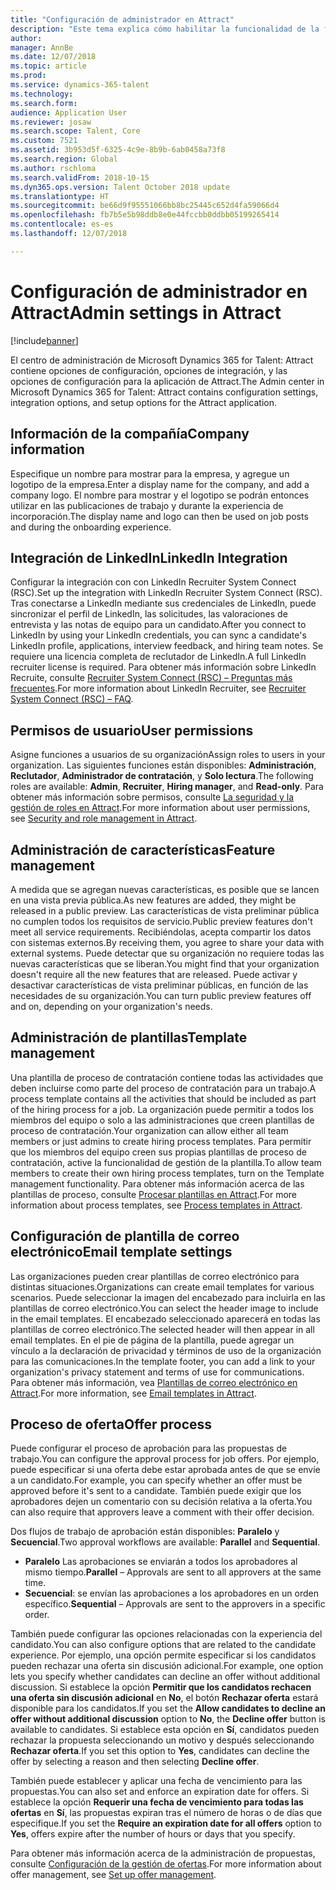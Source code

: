 ```yaml
---
title: "Configuración de administrador en Attract"
description: "Este tema explica cómo habilitar la funcionalidad de la función para las organizaciones y los usuarios de Attract."
author: 
manager: AnnBe
ms.date: 12/07/2018
ms.topic: article
ms.prod: 
ms.service: dynamics-365-talent
ms.technology: 
ms.search.form: 
audience: Application User
ms.reviewer: josaw
ms.search.scope: Talent, Core
ms.custom: 7521
ms.assetid: 3b953d5f-6325-4c9e-8b9b-6ab0458a73f8
ms.search.region: Global
ms.author: rschloma
ms.search.validFrom: 2018-10-15
ms.dyn365.ops.version: Talent October 2018 update
ms.translationtype: HT
ms.sourcegitcommit: be66d9f95551066bb8bc25445c652d4fa59066d4
ms.openlocfilehash: fb7b5e5b98ddb8e0e44fccbb0ddbb05199265414
ms.contentlocale: es-es
ms.lasthandoff: 12/07/2018

---
```


# <a name="admin-settings-in-attract"></a><span data-ttu-id="e4ce4-103">Configuración de administrador en Attract</span><span class="sxs-lookup"><span data-stu-id="e4ce4-103">Admin settings in Attract</span></span>
[!include[banner](../includes/banner.md)]

<span data-ttu-id="e4ce4-104">El centro de administración de Microsoft Dynamics 365 for Talent: Attract contiene opciones de configuración, opciones de integración, y las opciones de configuración para la aplicación de Attract.</span><span class="sxs-lookup"><span data-stu-id="e4ce4-104">The Admin center in Microsoft Dynamics 365 for Talent: Attract contains configuration settings, integration options, and setup options for the Attract application.</span></span>

## <a name="company-information"></a><span data-ttu-id="e4ce4-105">Información de la compañía</span><span class="sxs-lookup"><span data-stu-id="e4ce4-105">Company information</span></span>

<span data-ttu-id="e4ce4-106">Especifique un nombre para mostrar para la empresa, y agregue un logotipo de la empresa.</span><span class="sxs-lookup"><span data-stu-id="e4ce4-106">Enter a display name for the company, and add a company logo.</span></span> <span data-ttu-id="e4ce4-107">El nombre para mostrar y el logotipo se podrán entonces utilizar en las publicaciones de trabajo y durante la experiencia de incorporación.</span><span class="sxs-lookup"><span data-stu-id="e4ce4-107">The display name and logo can then be used on job posts and during the onboarding experience.</span></span>

## <a name="linkedin-integration"></a><span data-ttu-id="e4ce4-108">Integración de LinkedIn</span><span class="sxs-lookup"><span data-stu-id="e4ce4-108">LinkedIn Integration</span></span>

<span data-ttu-id="e4ce4-109">Configurar la integración con con LinkedIn Recruiter System Connect (RSC).</span><span class="sxs-lookup"><span data-stu-id="e4ce4-109">Set up the integration with LinkedIn Recruiter System Connect (RSC).</span></span> <span data-ttu-id="e4ce4-110">Tras conectarse a LinkedIn mediante sus credenciales de LinkedIn, puede sincronizar el perfil de LinkedIn, las solicitudes, las valoraciones de entrevista y las notas de equipo para un candidato.</span><span class="sxs-lookup"><span data-stu-id="e4ce4-110">After you connect to LinkedIn by using your LinkedIn credentials, you can sync a candidate's LinkedIn profile, applications, interview feedback, and hiring team notes.</span></span> <span data-ttu-id="e4ce4-111">Se requiere una licencia completa de reclutador de LinkedIn.</span><span class="sxs-lookup"><span data-stu-id="e4ce4-111">A full LinkedIn recruiter license is required.</span></span> <span data-ttu-id="e4ce4-112">Para obtener más información sobre LinkedIn Recruite, consulte [Recruiter System Connect (RSC) – Preguntas más frecuentes](https://www.linkedin.com/help/recruiter/answer/90483).</span><span class="sxs-lookup"><span data-stu-id="e4ce4-112">For more information about LinkedIn Recruiter, see [Recruiter System Connect (RSC) – FAQ](https://www.linkedin.com/help/recruiter/answer/90483).</span></span>

## <a name="user-permissions"></a><span data-ttu-id="e4ce4-113">Permisos de usuario</span><span class="sxs-lookup"><span data-stu-id="e4ce4-113">User permissions</span></span>

<span data-ttu-id="e4ce4-114">Asigne funciones a usuarios de su organización</span><span class="sxs-lookup"><span data-stu-id="e4ce4-114">Assign roles to users in your organization.</span></span> <span data-ttu-id="e4ce4-115">Las siguientes funciones están disponibles: **Administración**, **Reclutador**, **Administrador de contratación**, y **Solo lectura**.</span><span class="sxs-lookup"><span data-stu-id="e4ce4-115">The following roles are available: **Admin**, **Recruiter**, **Hiring manager**, and **Read-only**.</span></span> <span data-ttu-id="e4ce4-116">Para obtener más información sobre permisos, consulte [La seguridad y la gestión de roles en Attract](./security-attract.md).</span><span class="sxs-lookup"><span data-stu-id="e4ce4-116">For more information about user permissions, see [Security and role management in Attract](./security-attract.md).</span></span>

## <a name="feature-management"></a><span data-ttu-id="e4ce4-117">Administración de características</span><span class="sxs-lookup"><span data-stu-id="e4ce4-117">Feature management</span></span>

<span data-ttu-id="e4ce4-118">A medida que se agregan nuevas características, es posible que se lancen en una vista previa pública.</span><span class="sxs-lookup"><span data-stu-id="e4ce4-118">As new features are added, they might be released in a public preview.</span></span> <span data-ttu-id="e4ce4-119">Las características de vista preliminar pública no cumplen todos los requisitos de servicio.</span><span class="sxs-lookup"><span data-stu-id="e4ce4-119">Public preview features don't meet all service requirements.</span></span> <span data-ttu-id="e4ce4-120">Recibiéndolas, acepta compartir los datos con sistemas externos.</span><span class="sxs-lookup"><span data-stu-id="e4ce4-120">By receiving them, you agree to share your data with external systems.</span></span> <span data-ttu-id="e4ce4-121">Puede detectar que su organización no requiere todas las nuevas características que se liberan.</span><span class="sxs-lookup"><span data-stu-id="e4ce4-121">You might find that your organization doesn't require all the new features that are released.</span></span> <span data-ttu-id="e4ce4-122">Puede activar y desactivar características de vista preliminar públicas, en función de las necesidades de su organización.</span><span class="sxs-lookup"><span data-stu-id="e4ce4-122">You can turn public preview features off and on, depending on your organization's needs.</span></span>

## <a name="template-management"></a><span data-ttu-id="e4ce4-123">Administración de plantillas</span><span class="sxs-lookup"><span data-stu-id="e4ce4-123">Template management</span></span>

<span data-ttu-id="e4ce4-124">Una plantilla de proceso de contratación contiene todas las actividades que deben incluirse como parte del proceso de contratación para un trabajo.</span><span class="sxs-lookup"><span data-stu-id="e4ce4-124">A process template contains all the activities that should be included as part of the hiring process for a job.</span></span> <span data-ttu-id="e4ce4-125">La organización puede permitir a todos los miembros del equipo o solo a las administraciones que creen plantillas de proceso de contratación.</span><span class="sxs-lookup"><span data-stu-id="e4ce4-125">Your organization can allow either all team members or just admins to create hiring process templates.</span></span> <span data-ttu-id="e4ce4-126">Para permitir que los miembros del equipo creen sus propias plantillas de proceso de contratación, active la funcionalidad de gestión de la plantilla.</span><span class="sxs-lookup"><span data-stu-id="e4ce4-126">To allow team members to create their own hiring process templates, turn on the Template management functionality.</span></span> <span data-ttu-id="e4ce4-127">Para obtener más información acerca de las plantillas de proceso, consulte [Procesar plantillas en Attract](./process-templates-attract.md).</span><span class="sxs-lookup"><span data-stu-id="e4ce4-127">For more information about process templates, see [Process templates in Attract](./process-templates-attract.md).</span></span>

## <a name="email-template-settings"></a><span data-ttu-id="e4ce4-128">Configuración de plantilla de correo electrónico</span><span class="sxs-lookup"><span data-stu-id="e4ce4-128">Email template settings</span></span>

<span data-ttu-id="e4ce4-129">Las organizaciones pueden crear plantillas de correo electrónico para distintas situaciones.</span><span class="sxs-lookup"><span data-stu-id="e4ce4-129">Organizations can create email templates for various scenarios.</span></span> <span data-ttu-id="e4ce4-130">Puede seleccionar la imagen del encabezado para incluirla en las plantillas de correo electrónico.</span><span class="sxs-lookup"><span data-stu-id="e4ce4-130">You can select the header image to include in the email templates.</span></span> <span data-ttu-id="e4ce4-131">El encabezado seleccionado aparecerá en todas las plantillas de correo electrónico.</span><span class="sxs-lookup"><span data-stu-id="e4ce4-131">The selected header will then appear in all email templates.</span></span> <span data-ttu-id="e4ce4-132">En el pie de página de la plantilla, puede agregar un vínculo a la declaración de privacidad y términos de uso de la organización para las comunicaciones.</span><span class="sxs-lookup"><span data-stu-id="e4ce4-132">In the template footer, you can add a link to your organization's privacy statement and terms of use for communications.</span></span> <span data-ttu-id="e4ce4-133">Para obtener más información, vea [Plantillas de correo electrónico en Attract](./email-templates.md).</span><span class="sxs-lookup"><span data-stu-id="e4ce4-133">For more information, see [Email templates in Attract](./email-templates.md).</span></span>

## <a name="offer-process"></a><span data-ttu-id="e4ce4-134">Proceso de oferta</span><span class="sxs-lookup"><span data-stu-id="e4ce4-134">Offer process</span></span>

<span data-ttu-id="e4ce4-135">Puede configurar el proceso de aprobación para las propuestas de trabajo.</span><span class="sxs-lookup"><span data-stu-id="e4ce4-135">You can configure the approval process for job offers.</span></span> <span data-ttu-id="e4ce4-136">Por ejemplo, puede especificar si una oferta debe estar aprobada antes de que se envíe a un candidato.</span><span class="sxs-lookup"><span data-stu-id="e4ce4-136">For example, you can specify whether an offer must be approved before it's sent to a candidate.</span></span> <span data-ttu-id="e4ce4-137">También puede exigir que los aprobadores dejen un comentario con su decisión relativa a la oferta.</span><span class="sxs-lookup"><span data-stu-id="e4ce4-137">You can also require that approvers leave a comment with their offer decision.</span></span>

<span data-ttu-id="e4ce4-138">Dos flujos de trabajo de aprobación están disponibles: **Paralelo** y **Secuencial**.</span><span class="sxs-lookup"><span data-stu-id="e4ce4-138">Two approval workflows are available: **Parallel** and **Sequential**.</span></span>

- <span data-ttu-id="e4ce4-139">**Paralelo** Las aprobaciones se enviarán a todos los aprobadores al mismo tiempo.</span><span class="sxs-lookup"><span data-stu-id="e4ce4-139">**Parallel** – Approvals are sent to all approvers at the same time.</span></span>
- <span data-ttu-id="e4ce4-140">**Secuencial**: se envían las aprobaciones a los aprobadores en un orden específico.</span><span class="sxs-lookup"><span data-stu-id="e4ce4-140">**Sequential** – Approvals are sent to the approvers in a specific order.</span></span>

<span data-ttu-id="e4ce4-141">También puede configurar las opciones relacionadas con la experiencia del candidato.</span><span class="sxs-lookup"><span data-stu-id="e4ce4-141">You can also configure options that are related to the candidate experience.</span></span> <span data-ttu-id="e4ce4-142">Por ejemplo, una opción permite especificar si los candidatos pueden rechazar una oferta sin discusión adicional.</span><span class="sxs-lookup"><span data-stu-id="e4ce4-142">For example, one option lets you specify whether candidates can decline an offer without additional discussion.</span></span> <span data-ttu-id="e4ce4-143">Si establece la opción **Permitir que los candidatos rechacen una oferta sin discusión adicional** en **No**, el botón **Rechazar oferta** estará disponible para los candidatos.</span><span class="sxs-lookup"><span data-stu-id="e4ce4-143">If you set the **Allow candidates to decline an offer without additional discussion** option to **No**, the **Decline offer** button is available to candidates.</span></span> <span data-ttu-id="e4ce4-144">Si establece esta opción en **Sí**, candidatos pueden rechazar la propuesta seleccionando un motivo y después seleccionando **Rechazar oferta**.</span><span class="sxs-lookup"><span data-stu-id="e4ce4-144">If you set this option to **Yes**, candidates can decline the offer by selecting a reason and then selecting **Decline offer**.</span></span>

<span data-ttu-id="e4ce4-145">También puede establecer y aplicar una fecha de vencimiento para las propuestas.</span><span class="sxs-lookup"><span data-stu-id="e4ce4-145">You can also set and enforce an expiration date for offers.</span></span> <span data-ttu-id="e4ce4-146">Si establece la opción **Requerir una fecha de vencimiento para todas las ofertas** en **Sí**, las propuestas expiran tras el número de horas o de días que especifique.</span><span class="sxs-lookup"><span data-stu-id="e4ce4-146">If you set the **Require an expiration date for all offers** option to **Yes**, offers expire after the number of hours or days that you specify.</span></span>

<span data-ttu-id="e4ce4-147">Para obtener más información acerca de la administración de propuestas, consulte [Configuración de la gestión de ofertas](./offer-setup.md).</span><span class="sxs-lookup"><span data-stu-id="e4ce4-147">For more information about offer management, see [Set up offer management](./offer-setup.md).</span></span>

